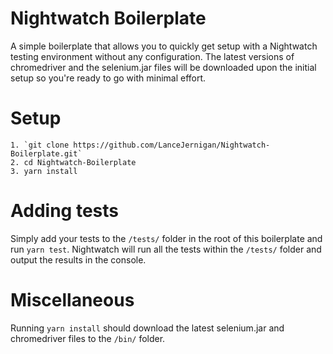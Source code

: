 # Nightwatch Boilerplate

A simple boilerplate that allows you to quickly get setup with a Nightwatch testing environment without any configuration.  The latest versions of chromedriver and the selenium.jar files will be downloaded upon the initial setup so you're ready to go with minimal effort.

# Setup

    1. `git clone https://github.com/LanceJernigan/Nightwatch-Boilerplate.git`
    2. cd Nightwatch-Boilerplate
    3. yarn install
    
# Adding tests

Simply add your tests to the `/tests/` folder in the root of this boilerplate and run `yarn test`.  Nightwatch will run all the tests within the `/tests/` folder and output the results in the console.

# Miscellaneous

Running `yarn install` should download the latest selenium.jar and chromedriver files to the `/bin/` folder.